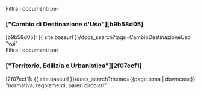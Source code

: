 Filtra i documenti per
### ["Cambio di Destinazione d'Uso"][b9b58d05]
  [b9b58d05]: {{ site.baseurl }}/docs_search?tags=CambioDestinazioneUso "vai"
<br>
Filtra i documenti per
### ["Territorio, Edilizia e Urbanistica"][2f07ecf1]
  [2f07ecf1]: {{ site.baseurl }}/docs_search?theme={{page.tema | downcase}} "normativa, regolamenti, pareri circolari"
